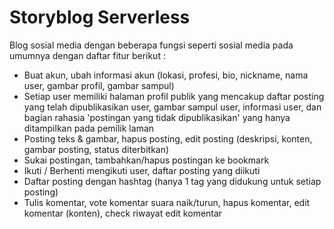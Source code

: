 # Storyblog Serverless

Blog sosial media dengan beberapa fungsi seperti sosial media pada umumnya dengan daftar fitur berikut :

- Buat akun, ubah informasi akun (lokasi, profesi, bio, nickname, nama user, gambar profil, gambar sampul)
- Setiap user memiliki halaman profil publik yang mencakup daftar posting yang telah dipublikasikan user, gambar sampul user, informasi user, dan bagian rahasia 'postingan yang tidak dipublikasikan' yang hanya ditampilkan pada pemilik laman
- Posting teks & gambar, hapus posting, edit posting (deskripsi, konten, gambar posting, status diterbitkan)
- Sukai postingan, tambahkan/hapus postingan ke bookmark
- Ikuti / Berhenti mengikuti user, daftar posting yang diikuti
- Daftar posting dengan hashtag (hanya 1 tag yang didukung untuk setiap posting)
- Tulis komentar, vote komentar suara naik/turun, hapus komentar, edit komentar (konten), check riwayat edit komentar
